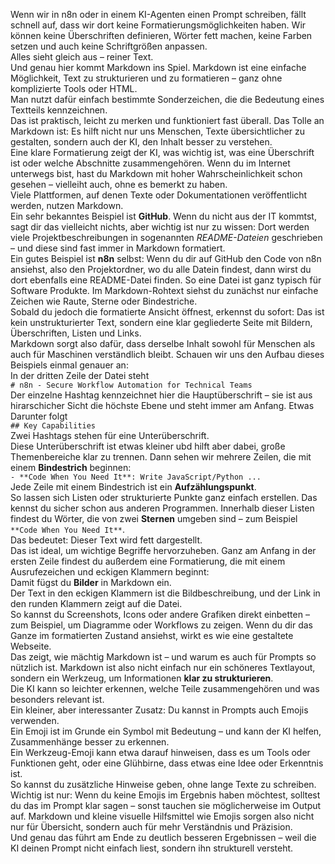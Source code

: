 Wenn wir in n8n oder in einem KI-Agenten einen Prompt schreiben, fällt schnell auf, dass wir dort keine Formatierungsmöglichkeiten haben.
Wir können keine Überschriften definieren, Wörter fett machen, keine Farben setzen und auch keine Schriftgrößen anpassen.  
Alles sieht gleich aus – reiner Text.  
Und genau hier kommt Markdown ins Spiel.
Markdown ist eine einfache Möglichkeit, Text zu strukturieren und zu formatieren – ganz ohne komplizierte Tools oder HTML.  
Man nutzt dafür einfach bestimmte Sonderzeichen, die die Bedeutung eines Textteils kennzeichnen.  
Das ist praktisch, leicht zu merken und funktioniert fast überall.
Das Tolle an Markdown ist: Es hilft nicht nur uns Menschen, Texte übersichtlicher zu gestalten, sondern auch der KI, den Inhalt besser zu verstehen.  
Eine klare Formatierung zeigt der KI, was wichtig ist, was eine Überschrift ist oder welche Abschnitte zusammengehören.
Wenn du im Internet unterwegs bist, hast du Markdown mit hoher Wahrscheinlichkeit schon gesehen – vielleiht auch, ohne es bemerkt zu haben.  
Viele Plattformen, auf denen Texte oder Dokumentationen veröffentlicht werden, nutzen Markdown.  
Ein sehr bekanntes Beispiel ist **GitHub**.
Wenn du nicht aus der IT kommtst, sagt dir das vielleicht nichts, aber wichtig ist nur zu wissen:
Dort werden viele Projektbeschreibungen in sogenannten *README-Dateien* geschrieben – und diese sind fast immer in Markdown formatiert.  
Ein gutes Beispiel ist **n8n** selbst: 
Wenn du dir auf GitHub den Code von n8n ansiehst, also den Projektordner, wo du alle Datein findest, dann wirst du dort ebenfalls eine README-Datei finden.
So eine Datei ist ganz typisch für Software Produkte.
Im Markdown-Rohtext siehst du zunächst nur einfache Zeichen wie Raute, Sterne oder Bindestriche.  
Sobald du jedoch die formatierte Ansicht öffnest, erkennst du sofort:
Das ist kein unstrukturierter Text, sondern eine klar gegliederte Seite mit Bildern, Überschriften, Listen und Links.  
Markdown sorgt also dafür, dass derselbe Inhalt sowohl für Menschen als auch für Maschinen verständlich bleibt.
Schauen wir uns den Aufbau dieses Beispiels einmal genauer an:  
In der dritten Zeile der Datei steht  
`# n8n - Secure Workflow Automation for Technical Teams`  
Der einzelne Hashtag kennzeichnet hier die Hauptüberschrift – sie ist aus hirarschicher Sicht die höchste Ebene und steht immer am Anfang.
Etwas Darunter folgt  
`## Key Capabilities`  
Zwei Hashtags stehen für eine Unterüberschrift.  
Diese Unterüberschrift ist etwas kleiner ubd hilft aber dabei, große Themenbereiche klar zu trennen.
Dann sehen wir mehrere Zeilen, die mit einem **Bindestrich** beginnen:  
`- **Code When You Need It**: Write JavaScript/Python ...`  
Jede Zeile mit einem Bindestrich ist ein **Aufzählungspunkt**.  
So lassen sich Listen oder strukturierte Punkte ganz einfach erstellen. Das kennst du sicher schon aus anderen Programmen.
Innerhalb dieser Listen findest du Wörter, die von zwei **Sternen** umgeben sind – zum Beispiel `**Code When You Need It**`.  
Das bedeutet: Dieser Text wird fett dargestellt.  
Das ist ideal, um wichtige Begriffe hervorzuheben.
Ganz am Anfang in der ersten Zeile findest du außerdem eine Formatierung, die mit einem Ausrufezeichen und eckigen Klammern beginnt:  
Damit fügst du **Bilder** in Markdown ein.  
Der Text in den eckigen Klammern ist die Bildbeschreibung, und der Link in den runden Klammern zeigt auf die Datei.  
So kannst du Screenshots, Icons oder andere Grafiken direkt einbetten – zum Beispiel, um Diagramme oder Workflows zu zeigen.
Wenn du dir das Ganze im formatierten Zustand ansiehst, wirkt es wie eine gestaltete Webseite.  
Das zeigt, wie mächtig Markdown ist – und warum es auch für Prompts so nützlich ist.
Markdown ist also nicht einfach nur ein schöneres Textlayout, sondern ein Werkzeug, um Informationen **klar zu strukturieren**.  
Die KI kann so leichter erkennen, welche Teile zusammengehören und was besonders relevant ist.  
Ein kleiner, aber interessanter Zusatz: Du kannst in Prompts auch Emojis verwenden.  
Ein Emoji ist im Grunde ein Symbol mit Bedeutung – und kann der KI helfen, Zusammenhänge besser zu erkennen.  
Ein Werkzeug-Emoji kann etwa darauf hinweisen, dass es um Tools oder Funktionen geht, oder eine Glühbirne, dass etwas eine Idee oder Erkenntnis ist.  
So kannst du zusätzliche Hinweise geben, ohne lange Texte zu schreiben.  
Wichtig ist nur: Wenn du keine Emojis im Ergebnis haben möchtest, solltest du das im Prompt klar sagen – sonst tauchen sie möglicherweise im Output auf.
Markdown und kleine visuelle Hilfsmittel wie Emojis sorgen also nicht nur für Übersicht, sondern auch für mehr Verständnis und Präzision.  
Und genau das führt am Ende zu deutlich besseren Ergebnissen – weil die KI deinen Prompt nicht einfach liest, sondern ihn strukturell versteht.
